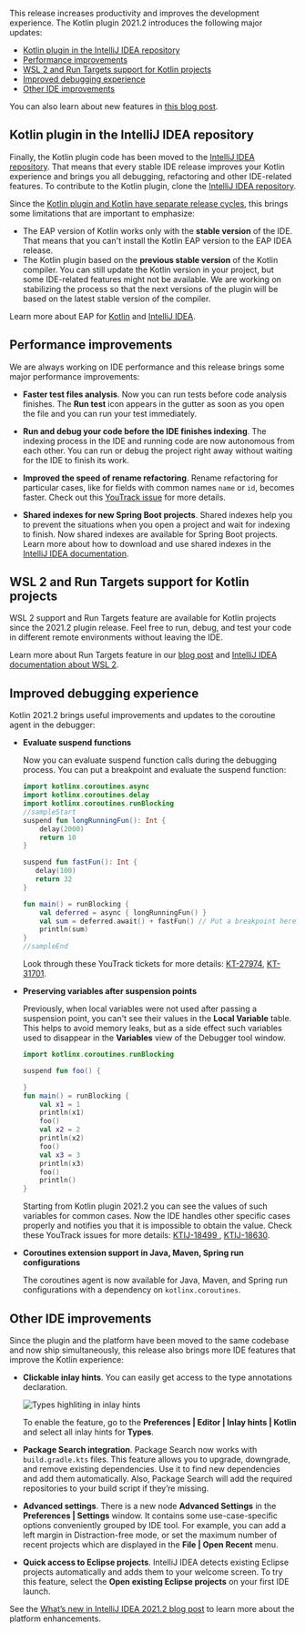 [//]: # (title: What's new in Kotlin plugin 2021.2)

This release increases productivity and improves the development experience. The Kotlin plugin 2021.2 introduces the following major updates:

* [Kotlin plugin in the IntelliJ IDEA repository](#kotlin-plugin-in-the-intellij-idea-repository)
* [Performance improvements](#performance-improvements)
* [WSL 2 and Run Targets support for Kotlin projects](#wsl-2-and-run-targets-support-for-kotlin-projects)
* [Improved debugging experience](#improved-debugging-experience)
* [Other IDE improvements](#other-ide-improvements)

You can also learn about new features in [this blog post](https://blog.jetbrains.com/kotlin/2021/07/kotlin-plugin-2021-2-released/).

## Kotlin plugin in the IntelliJ IDEA repository

Finally, the Kotlin plugin code has been moved to the [IntelliJ IDEA repository](https://github.com/JetBrains/intellij-community/tree/master/plugins/kotlin).
That means that every stable IDE release improves your Kotlin experience and brings you all debugging, refactoring and other IDE-related features.
To contribute to the Kotlin plugin, clone the [IntelliJ IDEA repository](https://github.com/JetBrains/intellij-community/).

Since the [Kotlin plugin and Kotlin have separate release cycles](https://blog.jetbrains.com/kotlin/2020/10/new-release-cadence-for-kotlin-and-the-intellij-kotlin-plugin/), this brings some limitations that are important to emphasize:

* The EAP version of Kotlin works only with the **stable version** of the IDE. That means that you can't install the Kotlin EAP version to the EAP IDEA release.
* The Kotlin plugin based on the **previous stable version** of the Kotlin compiler. You can still update the Kotlin version in your project, but some IDE-related features might not be available. We are working on stabilizing the process so that the next versions of the plugin will be based on the latest stable version of the compiler.

Learn more about EAP for [Kotlin](https://kotlinlang.org/docs/eap.html) and [IntelliJ IDEA](https://www.jetbrains.com/idea/nextversion/).

## Performance improvements

We are always working on IDE performance and this release brings some major performance improvements:

* **Faster test files analysis**. Now you can run tests before code analysis finishes. The **Run test** icon appears in the gutter as soon as you open the file and you can run your test immediately.
  
* **Run and debug your code before the IDE finishes indexing**. The indexing process in the IDE and running code are now autonomous from each other. You can run or debug the project right away without waiting for the IDE to finish its work.

* **Improved the speed of rename refactoring**. Rename refactoring for particular cases, like for fields with common names `name` or `id`, becomes faster. Check out this [YouTrack issue](https://youtrack.jetbrains.com/issue/KTIJ-10051) for more details.
  
* **Shared indexes for new Spring Boot projects**. Shared indexes help you to prevent the situations when you open a project and wait for indexing to finish. Now shared indexes are available for Spring Boot projects. Learn more about how to download and use shared indexes in the [IntelliJ IDEA documentation](https://www.jetbrains.com/help/idea/shared-indexes.html).

## WSL 2 and Run Targets support for Kotlin projects

WSL 2 support and Run Targets feature are available for Kotlin projects since the 2021.2 plugin release.
Feel free to run, debug, and test your code in different remote environments without leaving the IDE.

Learn more about Run Targets feature in our [blog post](https://blog.jetbrains.com/idea/2021/01/run-targets-run-and-debug-your-app-in-the-desired-environment/) and [IntelliJ IDEA documentation about WSL 2](https://www.jetbrains.com/help/idea/how-to-use-wsl-development-environment-in-product.html#wsl-general).

## Improved debugging experience

Kotlin 2021.2 brings useful improvements and updates to the coroutine agent in the debugger:

* **Evaluate suspend functions**

   Now you can evaluate suspend function calls during the debugging process. You can put a breakpoint and evaluate the suspend function:
  
   ```kotlin
   import kotlinx.coroutines.async
   import kotlinx.coroutines.delay
   import kotlinx.coroutines.runBlocking
   //sampleStart
   suspend fun longRunningFun(): Int {
       delay(2000)
       return 10
   }

   suspend fun fastFun(): Int {
      delay(100)
      return 32
   }
  
   fun main() = runBlocking {
       val deferred = async { longRunningFun() }
       val sum = deferred.await() + fastFun() // Put a breakpoint here and evaluate `the fastFun() + deferred.await()` expression
       println(sum)
   }
   //sampleEnd
   ```
  
   Look through these YouTrack tickets for more details: [KT-27974](https://youtrack.jetbrains.com/issue/KT-27974), [KT-31701](https://youtrack.jetbrains.com/issue/KT-31701).

* **Preserving variables after suspension points**

   Previously, when local variables were not used after passing a suspension point, you can't see their values in the **Local Variable** table.
   This helps to avoid memory leaks, but as a side effect such variables used to disappear in the **Variables** view of the Debugger tool window.
   
   ```kotlin
   import kotlinx.coroutines.runBlocking
   
   suspend fun foo() {
   
   }
   fun main() = runBlocking {
       val x1 = 1
       println(x1)
       foo()
       val x2 = 2
       println(x2)
       foo()
       val x3 = 3
       println(x3)
       foo()
       println()
   }
   ```

   Starting from Kotlin plugin 2021.2 you can see the values of such variables for common cases. Now the IDE handles other specific cases properly and notifies you that it is impossible to obtain the value. Check these YouTrack issues for more details: [KTIJ-18499 ](https://youtrack.jetbrains.com/issue/KTIJ-18499), [KTIJ-18630](https://youtrack.jetbrains.com/issue/KTIJ-18630). 

* **Coroutines extension support in Java, Maven, Spring run configurations**

   The coroutines agent is now available for Java, Maven, and Spring run configurations with a dependency on `kotlinx.coroutines`.

## Other IDE improvements

Since the plugin and the platform have been moved to the same codebase and now ship simultaneously, this release also brings more IDE features that improve the Kotlin experience:

* **Clickable inlay hints**. You can easily get access to the type annotations declaration.
  
  ![Types highliting in inlay hints](inlay-hints.png)
  
  To enable the feature, go to the **Preferences | Editor | Inlay hints | Kotlin** and select all inlay hints for **Types**.

* **Package Search integration**. Package Search now works with `build.gradle.kts` files. This feature allows you to upgrade, downgrade, and remove existing dependencies. Use it to find new dependencies and add them automatically. Also, Package Search will add the required repositories to your build script if they’re missing.

* **Advanced settings**. There is a new node **Advanced Settings** in the **Preferences | Settings** window. It contains some use-case-specific options conveniently grouped by IDE tool.
  For example, you can add a left margin in Distraction-free mode, or set the maximum number of recent projects which are displayed in the **File | Open Recent** menu.
  
* **Quick access to Eclipse projects**. IntelliJ IDEA detects existing Eclipse projects automatically and adds them to your welcome screen. To try this feature, select the **Open existing Eclipse projects** on your first IDE launch.

See the [What’s new in IntelliJ IDEA 2021.2 blog post](https://www.jetbrains.com/idea/whatsnew/) to learn more about the platform enhancements.